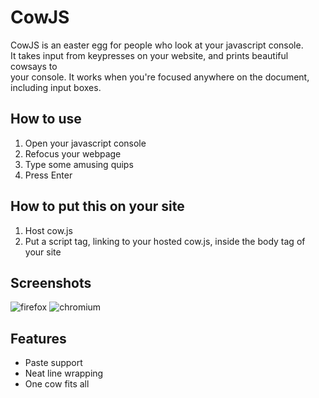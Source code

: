 # CowJS

CowJS is an easter egg for people who look at your javascript console.  
It takes input from keypresses on your website, and prints beautiful cowsays to  
your console.
It works when you're focused anywhere on the document, including input boxes.

## How to use

1. Open your javascript console
2. Refocus your webpage
3. Type some amusing quips
4. Press Enter

## How to put this on your site

1. Host cow.js
2. Put a script tag, linking to your hosted cow.js, inside the body tag of your
   site

## Screenshots

![firefox](https://owen.cafe/images/projects/cowjs/firefox.png)
![chromium](https://owen.cafe/images/projects/cowjs/chromium.png)

## Features

* Paste support
* Neat line wrapping
* One cow fits all
